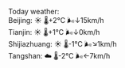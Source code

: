 Today weather:  
Beijing: ☀️   🌡️+2°C 🌬️↓15km/h  
Tianjin: ☀️   🌡️+1°C 🌬️↓0km/h  
Shijiazhuang: ☀️   🌡️-1°C 🌬️↘1km/h  
Tangshan: ☁️   🌡️-2°C 🌬️←7km/h  
